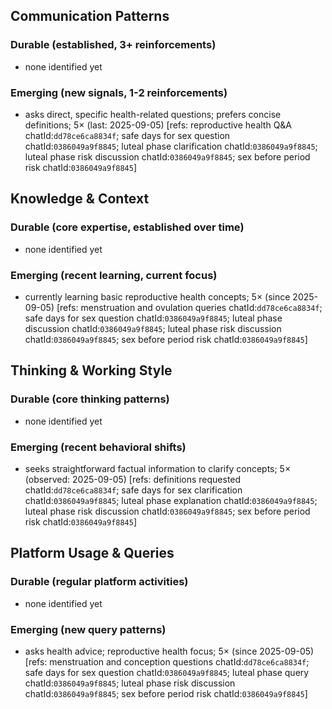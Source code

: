 ## Communication Patterns
### Durable (established, 3+ reinforcements)
- none identified yet

### Emerging (new signals, 1-2 reinforcements)
- asks direct, specific health-related questions; prefers concise definitions; 5× (last: 2025-09-05) [refs: reproductive health Q&A chatId:`dd78ce6ca8834f`; safe days for sex question chatId:`0386049a9f8845`; luteal phase clarification chatId:`0386049a9f8845`; luteal phase risk discussion chatId:`0386049a9f8845`; sex before period risk chatId:`0386049a9f8845`]

## Knowledge & Context
### Durable (core expertise, established over time)
- none identified yet

### Emerging (recent learning, current focus)
- currently learning basic reproductive health concepts; 5× (since 2025-09-05) [refs: menstruation and ovulation queries chatId:`dd78ce6ca8834f`; safe days for sex question chatId:`0386049a9f8845`; luteal phase discussion chatId:`0386049a9f8845`; luteal phase risk discussion chatId:`0386049a9f8845`; sex before period risk chatId:`0386049a9f8845`]

## Thinking & Working Style
### Durable (core thinking patterns)
- none identified yet

### Emerging (recent behavioral shifts)
- seeks straightforward factual information to clarify concepts; 5× (observed: 2025-09-05) [refs: definitions requested chatId:`dd78ce6ca8834f`; safe days for sex clarification chatId:`0386049a9f8845`; luteal phase explanation chatId:`0386049a9f8845`; luteal phase risk discussion chatId:`0386049a9f8845`; sex before period risk chatId:`0386049a9f8845`]

## Platform Usage & Queries
### Durable (regular platform activities)
- none identified yet

### Emerging (new query patterns)
- asks health advice; reproductive health focus; 5× (since 2025-09-05) [refs: menstruation and conception questions chatId:`dd78ce6ca8834f`; safe days for sex question chatId:`0386049a9f8845`; luteal phase query chatId:`0386049a9f8845`; luteal phase risk discussion chatId:`0386049a9f8845`; sex before period risk chatId:`0386049a9f8845`]